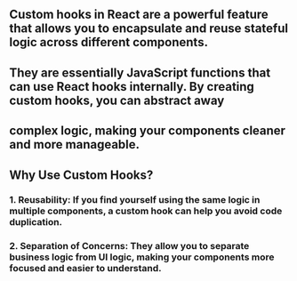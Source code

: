 ## Custom hooks in React are a powerful feature that allows you to encapsulate and reuse stateful logic across different components. 
## They are essentially JavaScript functions that can use React hooks internally. By creating custom hooks, you can abstract away 
## complex logic, making your components cleaner and more manageable.

## Why Use Custom Hooks?

### 1. **Reusability**: If you find yourself using the same logic in multiple components, a custom hook can help you avoid code duplication.
### 2. **Separation of Concerns**: They allow you to separate business logic from UI logic, making your components more focused and easier to understand.